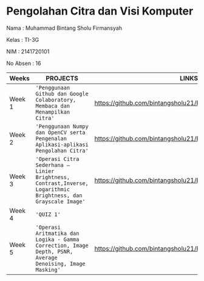 # **Pengolahan Citra dan Visi Komputer**

Nama     : Muhammad Bintang Sholu Firmansyah

Kelas    : TI-3G

NIM      : 2141720101

No Absen : 16

|Weeks           |PROJECTS                         |LINKS                        |
|----------------|---------------------------------|-----------------------------|
|Week 1        |`'Penggunaan Github dan Google Colaboratory, Membaca dan Menampilkan Citra'`          | https://github.com/bintangsholu21/PCVK/blob/main/Week1.ipynb
|Week 2        | `'Penggunaan Numpy dan OpenCV serta Pengenalan Aplikasi-aplikasi Pengolahan Citra'` | https://github.com/bintangsholu21/PCVK/blob/main/Week2.ipynb  
|Week 3        |`'Operasi Citra Sederhana – Linier Brightness, Contrast,Inverse, Logarithmic Brightness, dan Grayscale Image'` |  https://github.com/bintangsholu21/PCVK/blob/main/Week3.ipynb                 
|Week 4        | `'QUIZ 1'` |              
|Week 5        | `'Operasi Aritmatika dan Logika - Gamma Correction, Image Depth, PSNR, Average Denoising, Image Masking'` | https://github.com/bintangsholu21/PCVK/blob/main/Week5.ipynb
